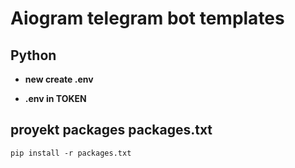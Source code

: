 # Aiogram telegram bot templates 
## Python

* **new create .env**

* **.env in TOKEN**

## proyekt packages packages.txt

    pip install -r packages.txt
